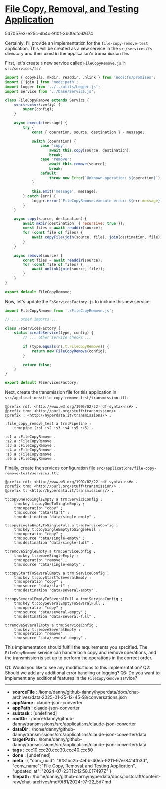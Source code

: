 # [File Copy, Removal, and Testing Application](https://claude.ai/chat/9f81bc2b-4ebb-40ea-9211-97ee8414fb3d)

5d7057e3-e25c-4b4c-910f-3b00cfc62674

 Certainly. I'll provide an implementation for the `file-copy-remove-test` application. This will be created as a new service in the `src/services/fs` directory and then used in the application's transmission file.

First, let's create a new service called `FileCopyRemove.js` in `src/services/fs/`:

```javascript
import { copyFile, mkdir, readdir, unlink } from 'node:fs/promises';
import { join } from 'node:path';
import logger from '../../utils/Logger.js';
import Service from '../base/Service.js';

class FileCopyRemove extends Service {
    constructor(config) {
        super(config);
    }

    async execute(message) {
        try {
            const { operation, source, destination } = message;

            switch (operation) {
                case 'copy':
                    await this.copy(source, destination);
                    break;
                case 'remove':
                    await this.remove(source);
                    break;
                default:
                    throw new Error(`Unknown operation: ${operation}`);
            }

            this.emit('message', message);
        } catch (err) {
            logger.error(`FileCopyRemove.execute error: ${err.message}`);
        }
    }

    async copy(source, destination) {
        await mkdir(destination, { recursive: true });
        const files = await readdir(source);
        for (const file of files) {
            await copyFile(join(source, file), join(destination, file));
        }
    }

    async remove(source) {
        const files = await readdir(source);
        for (const file of files) {
            await unlink(join(source, file));
        }
    }
}

export default FileCopyRemove;
```

Now, let's update the `FsServicesFactory.js` to include this new service:

```javascript
import FileCopyRemove from './FileCopyRemove.js';

// ... other imports ...

class FsServicesFactory {
    static createService(type, config) {
        // ... other service checks ...

        if (type.equals(ns.t.FileCopyRemove)) {
            return new FileCopyRemove(config);
        }

        return false;
    }
}

export default FsServicesFactory;
```

Next, create the transmission file for this application in `src/applications/file-copy-remove-test/transmission.ttl`:

```turtle
@prefix rdf: <http://www.w3.org/1999/02/22-rdf-syntax-ns#> .
@prefix trm: <http://purl.org/stuff/transmission/> .
@prefix : <http://hyperdata.it/transmissions/> .

:file_copy_remove_test a trm:Pipeline ;
    trm:pipe (:s1 :s2 :s3 :s4 :s5 :s6) .

:s1 a :FileCopyRemove .
:s2 a :FileCopyRemove .
:s3 a :FileCopyRemove .
:s4 a :FileCopyRemove .
:s5 a :FileCopyRemove .
:s6 a :FileCopyRemove .
```

Finally, create the services configuration file `src/applications/file-copy-remove-test/services.ttl`:

```turtle
@prefix rdf: <http://www.w3.org/1999/02/22-rdf-syntax-ns#> .
@prefix trm: <http://purl.org/stuff/transmission/> .
@prefix t: <http://hyperdata.it/transmissions/> .

t:copyOneToSingleEmpty a trm:ServiceConfig ;
    trm:key t:copyOneToSingleEmpty ;
    trm:operation "copy" ;
    trm:source "data/start" ;
    trm:destination "data/single-empty" .

t:copySingleEmptyToSingleFull a trm:ServiceConfig ;
    trm:key t:copySingleEmptyToSingleFull ;
    trm:operation "copy" ;
    trm:source "data/single-empty" ;
    trm:destination "data/single-full" .

t:removeSingleEmpty a trm:ServiceConfig ;
    trm:key t:removeSingleEmpty ;
    trm:operation "remove" ;
    trm:source "data/single-empty" .

t:copyStartToSeveralEmpty a trm:ServiceConfig ;
    trm:key t:copyStartToSeveralEmpty ;
    trm:operation "copy" ;
    trm:source "data/start" ;
    trm:destination "data/several-empty" .

t:copySeveralEmptyToSeveralFull a trm:ServiceConfig ;
    trm:key t:copySeveralEmptyToSeveralFull ;
    trm:operation "copy" ;
    trm:source "data/several-empty" ;
    trm:destination "data/several-full" .

t:removeSeveralEmpty a trm:ServiceConfig ;
    trm:key t:removeSeveralEmpty ;
    trm:operation "remove" ;
    trm:source "data/several-empty" .
```

This implementation should fulfill the requirements you specified. The `FileCopyRemove` service can handle both copy and remove operations, and the transmission is set up to perform the operations in the correct order.

Q1: Would you like to see any modifications to this implementation?
Q2: Should we add any additional error handling or logging?
Q3: Do you want to implement any additional features in the `FileCopyRemove` service?

---

* **sourceFile** : /home/danny/github-danny/hyperdata/docs/chat-archives/data-2025-01-25-12-45-58/conversations.json
* **appName** : claude-json-converter
* **appPath** : claude-json-converter
* **subtask** : [undefined]
* **rootDir** : /home/danny/github-danny/transmissions/src/applications/claude-json-converter
* **dataDir** : /home/danny/github-danny/transmissions/src/applications/claude-json-converter/data
* **targetPath** : /home/danny/github-danny/transmissions/src/applications/claude-json-converter/data
* **tags** : ccc10.ccc20.ccc30.ccc40.ccc50
* **done** : [undefined]
* **meta** : {
  "conv_uuid": "9f81bc2b-4ebb-40ea-9211-97ee8414fb3d",
  "conv_name": "File Copy, Removal, and Testing Application",
  "updated_at": "2024-07-23T12:12:58.017497Z"
}
* **filepath** : /home/danny/github-danny/hyperdata/docs/postcraft/content-raw/chat-archives/md/9f81/2024-07-22_5d7.md
